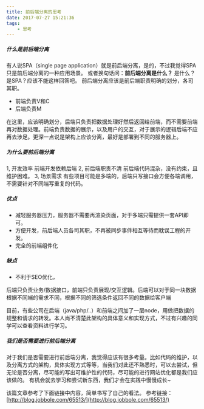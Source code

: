 ```yaml
---
title: 前后端分离的思考
date: 2017-07-27 15:21:36
tags:
	- 思考
---
```


##### 什么是前后端分离
有人说SPA（single page application）就是前后端分离，是的，不过我觉得SPA只是前后端分离的一种应用场景。
或者换句话问：**前后端分离是什么？**
是什么？是SPA？应该不能这样回答吧。
前后端分离应该是前后端职责明确的划分，各司其职。
* 前端负责V和C
* 后端负责M

在这里，应该明确划分，后端只负责把数据处理好然后返回给前端，而不需要前端再对数据处理。前端负责数据的展示，以及用户的交互，对于展示的逻辑后端不应再去涉足。更深一点说是架构上应该分离，最好是部署到不同的服务器上。

##### 为什么要前后端分离

1, 开发效率
  前端开发依赖后端
2, 前后端职责不清
  前后端代码混杂，没有约束，且维护困难。
3, 场景需求
  有些项目可能是多端的，后端只写接口会方便各端调用，不需要针对不同端写重复的代码。

##### 优点
* 减轻服务器压力，服务器不需要再渲染页面，对于多端只需提供一套API即可。
* 方便开发，前后端人员各司其职，不再被同步事件相互等待而耽误工程的开发。
* 完全的前端组件化

##### 缺点
* 不利于SEO优化，

后端只负责业务/数据接口，前端只负责展现/交互逻辑。后端可以对于同一块数据根据不同端的需求不同，根据不同的筛选条件返回不同的数据给客户端

目前，有些公司在后端（java/php/..）和前端之间加了一层node，用做把数据的规整和请求的转发。本人尚不清楚此架构的具体意义和实现方式，不过有兴趣的同学可以查看资料进行学习。

##### 我们是否需要进行前后端分离
对于我们是否需要进行前后端分离，我觉得应该有很多考量。比如代码的维护，以及分离方式的架构，具体实现方式等等，当我们对此还不熟悉时，可以去尝试，但无论是否分离，尽可能的写出可维护性的代码，尽可能的进行网站优化都是我们应该做的。
有机会就去学习和尝试新东西，我们才会在实践中慢慢成长~

该篇文章参考了下面链接中内容，简单书写了自己的看法。
参考链接：[http://blog.jobbole.com/65513/](http://blog.jobbole.com/65513/)